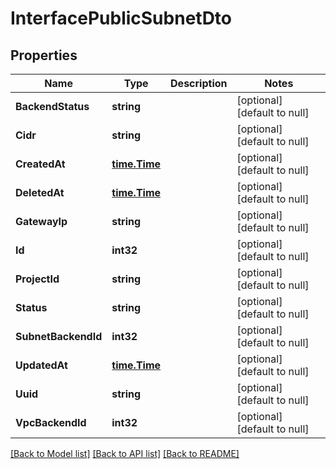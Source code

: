 # InterfacePublicSubnetDto

## Properties
Name | Type | Description | Notes
------------ | ------------- | ------------- | -------------
**BackendStatus** | **string** |  | [optional] [default to null]
**Cidr** | **string** |  | [optional] [default to null]
**CreatedAt** | [**time.Time**](time.Time.md) |  | [optional] [default to null]
**DeletedAt** | [**time.Time**](time.Time.md) |  | [optional] [default to null]
**GatewayIp** | **string** |  | [optional] [default to null]
**Id** | **int32** |  | [optional] [default to null]
**ProjectId** | **string** |  | [optional] [default to null]
**Status** | **string** |  | [optional] [default to null]
**SubnetBackendId** | **int32** |  | [optional] [default to null]
**UpdatedAt** | [**time.Time**](time.Time.md) |  | [optional] [default to null]
**Uuid** | **string** |  | [optional] [default to null]
**VpcBackendId** | **int32** |  | [optional] [default to null]

[[Back to Model list]](../README.md#documentation-for-models) [[Back to API list]](../README.md#documentation-for-api-endpoints) [[Back to README]](../README.md)


